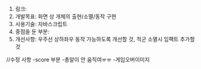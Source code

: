 1. 링크: 
2. 개발목표: 화면 상 개체의 출현/소멸/동작 구현
3. 사용기술: 자바스크립트
4. 중점을 둔 부분: 
5. 개선사항: 우주선 상하좌우 동작 가능하도록 개선할 것, 적군 소멸시 임팩트 추가할 것


//수정 사항
-score 부분
-총알이 안 움직여ㅠㅠ
-게임오버이미지
